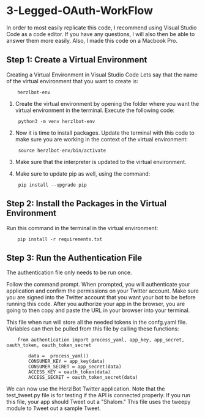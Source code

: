 # 3-Legged-OAuth-WorkFlow
In order to most easily replicate this code, I recommend using Visual Studio Code as a code editor. If you have any questions, I will also then be able to answer them more easily. Also, I made this code on a Macbook Pro.

## Step 1: Create a Virtual Environment
Creating a Virtual Environment in Visual Studio Code
Lets say that the name of the virtual environment that you want to create is:
		
		herzlbot-env

1. Create the virtual environment by opening the folder where you want the virtual environment in the terminal. 
   Execute the following code:
		
		python3 -m venv herzlbot-env

2. Now it is time to install packages.
   Update the terminal with this code to make sure you are working in the context of the virtual environment:
		
		source herzlbot-env/bin/activate

3. Make sure that the interpreter is updated to the virtual environment.
   
4. Make sure to update pip as well, using the command:
		
		pip install --upgrade pip


## Step 2: Install the Packages in the Virtual Environment
Run this command in the terminal in the virtual environment:
		
		pip install -r requirements.txt


## Step 3: Run the Authentication File
The authentication file only needs to be run once.

Follow the command prompt. When prompted, you will authenticate your application and confirm the permissions on your Twitter account. Make sure you are signed into the Twitter account that you want your bot to be before running this code. After you authorize your app in the browser, you are going to then copy and paste the URL in your browser into your terminal.

This file when run will store all the needed tokens in the confg.yaml file.
Variables can then be pulled from this file by calling these functions:

		from authentication import process_yaml, app_key, app_secret, oauth_token, oauth_token_secret

			data =  process_yaml()
			CONSUMER_KEY = app_key(data)
			CONSUMER_SECRET = app_secret(data) 
			ACCESS_KEY = oauth_token(data)  
			ACCESS_SECRET = oauth_token_secret(data)

We can now use the HerzlBot Twitter application.
Note that the test_tweet.py file is for testing if the API is connected properly. If you run this file, your app should Tweet out a "Shalom."
This file uses the tweepy module to Tweet out a sample Tweet.
